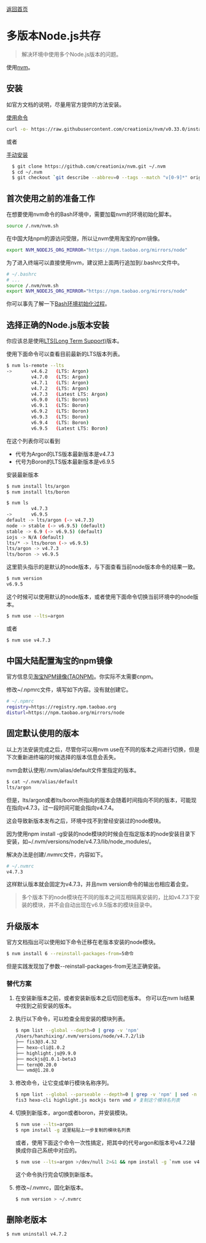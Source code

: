 [返回首页](../README.md)

# 多版本Node.js共存
>解决环境中使用多个Node.js版本的问题。

使用[nvm](https://github.com/creationix/nvm)。

## 安装
如官方文档的说明，尽量用官方提供的方法安装。

[使用命令](https://github.com/creationix/nvm#install-script)

```bash
curl -o- https://raw.githubusercontent.com/creationix/nvm/v0.33.0/install.sh | bash
```

或者

[手动安装](https://github.com/creationix/nvm#manual-install)

```bash
  $ git clone https://github.com/creationix/nvm.git ~/.nvm
  $ cd ~/.nvm
  $ git checkout `git describe --abbrev=0 --tags --match "v[0-9]*" origin`
```


## 首次使用之前的准备工作
在想要使用nvm命令的Bash环境中，需要加载nvm的环境初始化脚本。

```bash
source /.nvm/nvm.sh
```

在中国大陆npm的源访问受限，所以让nvm使用淘宝的npm镜像。

```bash
export NVM_NODEJS_ORG_MIRROR="https://npm.taobao.org/mirrors/node"
```

为了进入终端可以直接使用nvm，建议把上面两行追加到/.bashrc文件中。

```bash
# ~/.bashrc
# ...
source /.nvm/nvm.sh
export NVM_NODEJS_ORG_MIRROR="https://npm.taobao.org/mirrors/node"
```

你可以事先了解一下[Bash环境初始化过程](./bash_environment_initialization.md)。
      
## 选择正确的Node.js版本安装

你应该总是使用[LTS(Long Term Support)](https://github.com/nodejs/LTS#lts-schedule)版本。

使用下面命令可以查看目前最新的LTS版本列表。

```bash
$ nvm ls-remote --lts
->       v4.6.2   (LTS: Argon)
         v4.7.0   (LTS: Argon)
         v4.7.1   (LTS: Argon)
         v4.7.2   (LTS: Argon)
         v4.7.3   (Latest LTS: Argon)
         v6.9.0   (LTS: Boron)
         v6.9.1   (LTS: Boron)
         v6.9.2   (LTS: Boron)
         v6.9.3   (LTS: Boron)
         v6.9.4   (LTS: Boron)
         v6.9.5   (Latest LTS: Boron)
```

在这个列表你可以看到
- 代号为Argon的LTS版本最新版本是v4.7.3
- 代号为Boron的LTS版本最新版本是v6.9.5

安装最新版本

```bash
$ nvm install lts/argon
$ nvm install lts/boron
```

```bash
$ nvm ls
         v4.7.3
->       v6.9.5
default -> lts/argon (-> v4.7.3)
node -> stable (-> v6.9.5) (default)
stable -> 6.9 (-> v6.9.5) (default)
iojs -> N/A (default)
lts/* -> lts/boron (-> v6.9.5)
lts/argon -> v4.7.3
lts/boron -> v6.9.5
```

这里箭头指示的是默认的node版本，与下面查看当前node版本命令的结果一致。

```bash
$ nvm version
v6.9.5
```

这个时候可以使用默认的node版本，或者使用下面命令切换当前环境中的node版本。

```bash
$ nvm use --lts=argon
```

或者

```bash
$ nvm use v4.7.3
```

## 中国大陆配置淘宝的npm镜像
官方信息见[淘宝NPM镜像(TAONPM)](https://npm.taobao.org/)。你实际不太需要cnpm。

修改~/.npmrc文件，填写如下内容。没有就创建它。

```bash
# ~/.npmrc
registry=https://registry.npm.taobao.org
disturl=https://npm.taobao.org/mirrors/node
```

## 固定默认使用的版本
以上方法安装完成之后，尽管你可以用nvm use在不同的版本之间进行切换，但是下次重新进终端的时候选择的版本信息会丢失。

nvm会默认使用/.nvm/alias/default文件里指定的版本。

```bash
$ cat ~/.nvm/alias/default
lts/argon
```

但是，lts/argon或者lts/boron所指向的版本会随着时间指向不同的版本，可能现在指向v4.7.3，过一段时间可能会指向v4.7.4。

这会导致新版本发布之后，环境中找不到曾经安装过的node模块。

因为使用npm install -g安装的node模块的时候会在指定版本的node安装目录下安装，如~/.nvm/versions/node/v4.7.3/lib/node_modules/。

解决办法是创建/.nvmrc文件，内容如下。

```bash
# ~/.nvmrc
v4.7.3
```

这样默认版本就会固定为v4.7.3，并且nvm version命令的输出也相应着会变。

>多个版本下的node模块在不同的版本之间互相隔离安装的，比如v4.7.3下安装的模块，并不会自动出现在v6.9.5版本的模块目录中。

## 升级版本

官方文档指出可以使用如下命令迁移在老版本安装的node模块。

```bash
$ nvm install 6 --reinstall-packages-from=5命令
```

但是实践发现加了参数--reinstall-packages-from无法正确安装。

### 替代方案

1. 在安装新版本之前，或者安装新版本之后切回老版本。
   你可以在nvm ls结果中找到之前安装的版本。
2. 执行以下命令，可以检查全局安装的模块列表。

   ```bash
   $ npm list --global --depth=0 | grep -v 'npm'
   /Users/hanzhixing/.nvm/versions/node/v4.7.2/lib
   ├── fis3@3.4.32
   ├── hexo-cli@1.0.2
   ├── highlight.js@9.9.0
   ├── mockjs@1.0.1-beta3
   ├── tern@0.20.0
   └── vmd@1.28.0
   ```

3. 修改命令，让它变成单行模块名称序列。

   ```bash
   $ npm list --global --parseable --depth=0 | grep -v 'npm' | sed -n '1!p' | xargs basename | paste -s -d' ' -
   fis3 hexo-cli highlight.js mockjs tern vmd # 复制这个模块名列表
   ```

4. 切换到新版本，argon或者boron，并安装模块。

   ```bash
   $ nvm use --lts=argon
   $ npm install -g 这里粘贴上一步复制的模块名列表
   ```

   或者，使用下面这个命令一次性搞定，把其中的代号argon和版本号v4.7.2替换成你自己系统中对应的。

   ```bash
   $ nvm use --lts=argon >/dev/null 2>&1 && npm install -g `nvm use v4.7.2 >/dev/null 2>&1 && npm list --global --parseable --depth=0 | grep -v 'npm' | sed -n '1!p' | xargs basename | paste -s -d' ' -`
   ```

   这个命令执行完会切换到新版本。
5. 修改~/.nvmrc，固化新版本。

   ```bash
   $ nvm version > ~/.nvmrc
   ```

## 删除老版本

```bash
$ nvm uninstall v4.7.2
```

